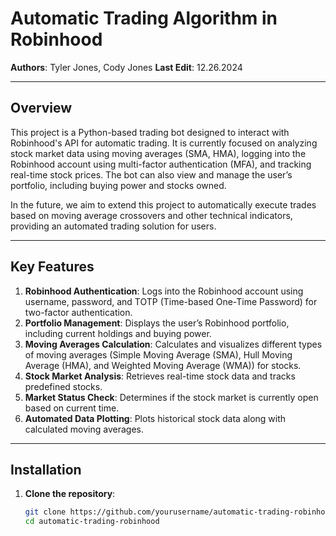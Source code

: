 # **Automatic Trading Algorithm in Robinhood**

**Authors**: Tyler Jones, Cody Jones
**Last Edit**: 12.26.2024  

---

## **Overview**

This project is a Python-based trading bot designed to interact with Robinhood's API for automatic trading. It is currently focused on analyzing stock market data using moving averages (SMA, HMA), logging into the Robinhood account using multi-factor authentication (MFA), and tracking real-time stock prices. The bot can also view and manage the user’s portfolio, including buying power and stocks owned.

In the future, we aim to extend this project to automatically execute trades based on moving average crossovers and other technical indicators, providing an automated trading solution for users.

---

## **Key Features**

1. **Robinhood Authentication**: Logs into the Robinhood account using username, password, and TOTP (Time-based One-Time Password) for two-factor authentication.
2. **Portfolio Management**: Displays the user’s Robinhood portfolio, including current holdings and buying power.
3. **Moving Averages Calculation**: Calculates and visualizes different types of moving averages (Simple Moving Average (SMA), Hull Moving Average (HMA), and Weighted Moving Average (WMA)) for stocks.
4. **Stock Market Analysis**: Retrieves real-time stock data and tracks predefined stocks.
5. **Market Status Check**: Determines if the stock market is currently open based on current time.
6. **Automated Data Plotting**: Plots historical stock data along with calculated moving averages.

---

## **Installation**

1. **Clone the repository**:

   ```bash
   git clone https://github.com/yourusername/automatic-trading-robinhood.git
   cd automatic-trading-robinhood
